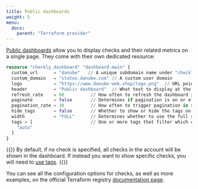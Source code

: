 ```yaml
---
title: Public dashboards
weight: 5
menu:
  docs:
    parent: "Terraform provider"
---
```


[Public dashboards](/docs/dashboards/) allow you to display checks and their related metrics on a single page. They come with their own dedicated resource:

```terraform
resource "checkly_dashboard" "dashboard-main" {
  custom_url      = "danube"   // A unique subdomain name under "checklyhq.com"
  custom_domain   = "status.danube.com" // A custom user domain
  logo            = "https://www.danube-web.shop/logo.png"  // URL pointing to an image/logo for the page
  header          = "Public dashboard"  // What text to display at the top of your dashboard
  refresh_rate    = 60          // How often to refresh the dashboard in seconds
  paginate        = false       // Determines if pagination is on or off
  pagination_rate = 30          // How often to trigger pagination in seconds
  hide_tags       = false       // Whether to show or hide the tags on the dashboard
  width           = "FULL"      // Determines whether to use the full screen or focus in the center
  tags = [                      // One or more tags that filter which checks to display on the dashboard
    "auto"    
  ]
}
```

{{<info>}}
By default, if no check is specified, all checks in the account will be shown in the dashboard. If instead you want to show specific checks, you will need to [use tags](/docs/dashboards/#adding-checks-to-your-dashboard).
{{</info>}}

You can see all the configuration options for checks, as well as more examples, on the official Terraform registry [documentation page](https://registry.terraform.io/providers/checkly/checkly/latest/docs/resources/checkly_dashboard).